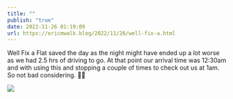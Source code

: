 ```yaml
---
title: ""
publish: "true"
date: 2022-11-26 01:19:09
url: https://ericmwalk.blog/2022/11/26/well-fix-a.html
---
```


Well Fix a Flat saved the day as the night might have ended up a lot worse as we had 2.5 hrs of driving to go. At that point our arrival time was 12:30am and with using this and stopping a couple of times to check out us at 1am. So not bad considering. 🛞😴



![](https://ericmwalk.blog/uploads/2022/3855cf07f2.jpg)